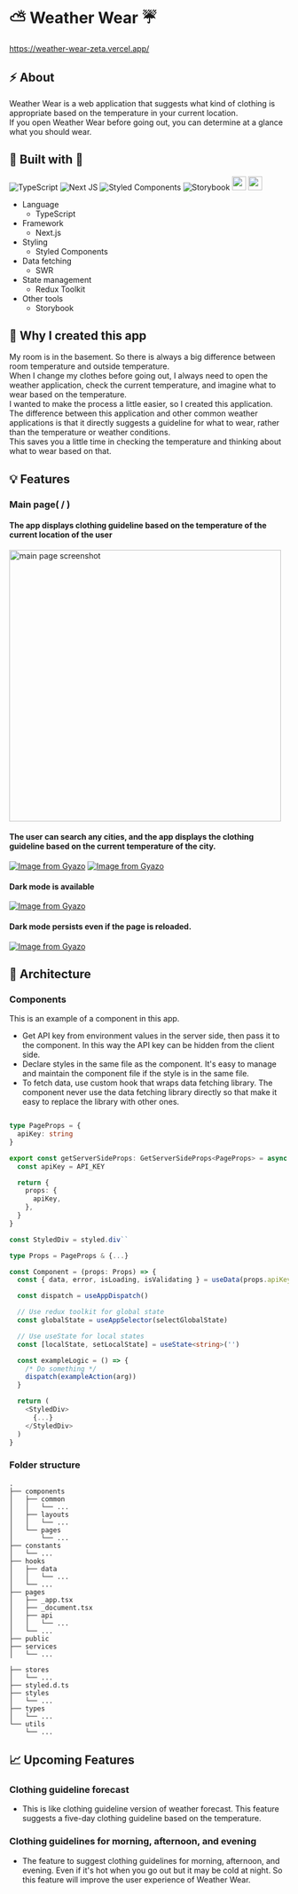 # :partly_sunny: Weather Wear :umbrella:
https://weather-wear-zeta.vercel.app/

## :zap: About
Weather Wear is a web application that suggests what kind of clothing is appropriate based on the temperature in your current location.  
If you open Weather Wear before going out, you can determine at a glance what you should wear.

## :hammer: Built with :wrench:
![TypeScript](https://img.shields.io/badge/typescript-%23007ACC.svg?style=for-the-badge&logo=typescript&logoColor=white)
![Next JS](https://img.shields.io/badge/Next-black?style=for-the-badge&logo=next.js&logoColor=white)
![Styled Components](https://img.shields.io/badge/styled--components-DB7093?style=for-the-badge&logo=styled-components&logoColor=white)
![Storybook](https://img.shields.io/badge/-Storybook-FF4785?style=for-the-badge&logo=storybook&logoColor=white)
<img src="https://img.shields.io/badge/-swr-000?style=flat-square&logo=next.js&link=http://zi-gae.github.io/" height="25" />
<img src="https://img.shields.io/badge/Redux-593D88?style=for-the-badge&logo=redux&logoColor=white" height="25" />

- Language
  - TypeScript
- Framework
  - Next.js
- Styling
  - Styled Components
- Data fetching
  - SWR
- State management
  - Redux Toolkit
- Other tools
  - Storybook 

## :thought_balloon: Why I created this app
My room is in the basement. So there is always a big difference between room temperature and outside temperature.  
When I change my clothes before going out, I always need to open the weather application, check the current temperature, and imagine what to wear based on the temperature.  
I wanted to make the process a little easier, so I created this application.
The difference between this application and other common weather applications is that it directly suggests a guideline for what to wear, rather than the temperature or weather conditions.  
This saves you a little time in checking the temperature and thinking about what to wear based on that.

## :bulb: Features
### Main page( / )

#### The app displays clothing guideline based on the temperature of the current location of the user

<img width="490" alt="main page screenshot" src="https://github.com/koyablue/weather-wear/assets/43242050/f9a3c094-da83-47ca-a625-7f29722ff8a0">

#### The user can search any cities, and the app displays the clothing guideline based on the current temperature of the city.

[![Image from Gyazo](https://i.gyazo.com/071404d0c12aad7b5b7b8fa72daaf3a0.gif)](https://gyazo.com/071404d0c12aad7b5b7b8fa72daaf3a0)
[![Image from Gyazo](https://i.gyazo.com/1a385dbca2e0070047c1251f16bc6cac.gif)](https://gyazo.com/1a385dbca2e0070047c1251f16bc6cac)


#### Dark mode is available

[![Image from Gyazo](https://i.gyazo.com/5ef83a671fc069929086313a3cfbbca8.gif)](https://gyazo.com/5ef83a671fc069929086313a3cfbbca8)

#### Dark mode persists even if the page is reloaded.

[![Image from Gyazo](https://i.gyazo.com/b85af6d8c6b291ecd4435b1189bf69cd.gif)](https://gyazo.com/b85af6d8c6b291ecd4435b1189bf69cd)

## :tokyo_tower: Architecture

### Components

This is an example of a component in this app.
- Get API key from environment values in the server side, then pass it to the component. In this way the API key can be hidden from the client side.
- Declare styles in the same file as the component. It's easy to manage and maintain the component file if the style is in the same file.
- To fetch data, use custom hook that wraps data fetching library. The component never use the data fetching library directly so that make it easy to replace the library with other ones.

```typescript

type PageProps = {
  apiKey: string
}

export const getServerSideProps: GetServerSideProps<PageProps> = async () => {
  const apiKey = API_KEY

  return {
    props: {
      apiKey,
    },
  }
}

const StyledDiv = styled.div``

type Props = PageProps & {...}

const Component = (props: Props) => {
  const { data, error, isLoading, isValidating } = useData(props.apiKey)

  const dispatch = useAppDispatch()

  // Use redux toolkit for global state
  const globalState = useAppSelector(selectGlobalState)

  // Use useState for local states
  const [localState, setLocalState] = useState<string>('')

  const exampleLogic = () => {
    /* Do something */
    dispatch(exampleAction(arg))
  }

  return (
    <StyledDiv>
      {...}
    </StyledDiv>
  )
}

```

### Folder structure
```
.
├── components
│   ├── common
│   │   └── ...
│   ├── layouts
│   │   └── ...
│   └── pages
│       └── ...
├── constants
│   └── ...
├── hooks
│   ├── data
│   │   └── ...
│   └── ...
├── pages
│   ├── _app.tsx
│   ├── _document.tsx
│   ├── api
│   │   └── ...
│   └── ...
├── public
├── services
│   └── ...

├── stores
│   └── ...
├── styled.d.ts
├── styles
│   └── ...
├── types
│   └── ...
└── utils
    └── ...
```

## :chart_with_upwards_trend: Upcoming Features
### Clothing guideline forecast
- This is like clothing guideline version of weather forecast. This feature suggests a five-day clothing guideline based on the temperature.

### Clothing guidelines for morning, afternoon, and evening
- The feature to suggest clothing guidelines for morning, afternoon, and evening. Even if it's hot when you go out but it may be cold at night. So this feature will improve the user experience of Weather Wear.
